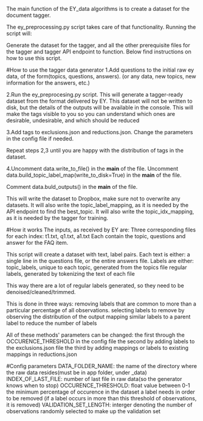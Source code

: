 The main function of the EY_data algorithms is to create a dataset for the document tagger.

The ey_preprocessing.py script takes care of that functionality. Running the script will:

Generate the dataset for the tagger, and all the other prerequisite files for the tagger and
tagger API endpoint to function. Below find instructions on how to use this script.

#How to use the tagger data generator
1.Add questions to the initial raw ey data, of the form(topics, questions, answers).
  (or any data, new topics, new information for the answers, etc.)

2.Run the ey_preprocesing.py script.
  This will generate a tagger-ready dataset from the format delivered by EY. This dataset
  will not be written to disk, but the details of the outputs will be available in the
  console. This will make the tags visible to you so you can understand which ones are
  desirable, undesirable, and which should be reduced

3.Add tags to exclusions.json and reductions.json. Change the parameters in the config file if needed.

Repeat steps 2,3 until you are happy with the distribution of tags in the dataset.
  
4.Uncomment data.write_to_file() in the __main__ of the file.
  Uncomment data.build_topic_label_map(write_to_disk=True) in the __main__ of the file.

  Comment data.buld_outputs() in the __main__ of the file.
  
  This will write the dataset to Dropbox, make sure not to overwrite any datasets.
  It will also write the topic_label_mapping, as it is needed by the API endpoint to find 
  the best_topic.
  It will also write the topic_idx_mapping, as it is needed by the tagger for training.


#How it works
The inputs, as received by EY are:
  Three corresponding files for each index: t1.txt, q1.txt, a1.txt
  Each contain the topic, questions and answer for the FAQ item.

This script will create a dataset with text, label pairs.
Each text is either: a single line in the questions file, or the entire answers file.
Labels are either: topic_labels, unique to each topic, generated from the topics file
                   regular labels, generated by tokenizing the text of each file

This way there are a lot of regular labels generated, so they need to be denoised/cleaned/trimmed.

This is done in three ways: removing labels that are common to more than a particular percentage of all observations.
                            selecting labels to remove by observing the distribution of the output
                            mapping similar labels to a parent label to reduce the number of labels

All of these methods' parameters can be changed: the first through the OCCURENCE_THRESHOLD in the config file
                                                 the second by adding labels to the exclusions.json file
                                                 the third by adding mappings or labels to existing mappings in reductions.json


#Config parameters
DATA_FOLDER_NAME: the name of the directory where the raw data resides(must be in app folder, under _data)
INDEX_OF_LAST_FILE: number of last file in raw data(so the generator knows when to stop)
OCCURENCE_THRESHOLD: float value between 0-1
                     the minimum percentage of occurence in the dataset a label needs in order to be removed
                      (if a label occurs in more than this threshold of observations, it is removed)
VALIDATION_SET_LENGTH: interger denoting the number of observations randomly selected to make up the validation set
